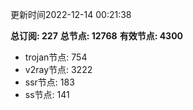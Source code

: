 更新时间2022-12-14 00:21:38

**总订阅: 227**
**总节点: 12768**
**有效节点: 4300**
- trojan节点: 754
- v2ray节点: 3222
- ssr节点: 183
- ss节点: 141
